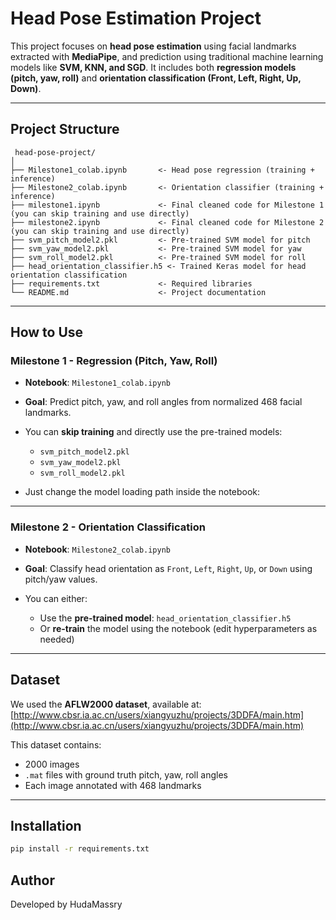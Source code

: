 #  Head Pose Estimation Project

This project focuses on **head pose estimation** using facial landmarks extracted with **MediaPipe**, and prediction using traditional machine learning models like **SVM, KNN, and SGD**. It includes both **regression models (pitch, yaw, roll)** and **orientation classification (Front, Left, Right, Up, Down)**.

---

##  Project Structure

```
 head-pose-project/
│
├── Milestone1_colab.ipynb       <- Head pose regression (training + inference)
├── Milestone2_colab.ipynb       <- Orientation classifier (training + inference)
├── milestone1.ipynb             <- Final cleaned code for Milestone 1 (you can skip training and use directly)
├── milestone2.ipynb             <- Final cleaned code for Milestone 2 (you can skip training and use directly)
├── svm_pitch_model2.pkl         <- Pre-trained SVM model for pitch
├── svm_yaw_model2.pkl           <- Pre-trained SVM model for yaw
├── svm_roll_model2.pkl          <- Pre-trained SVM model for roll
├── head_orientation_classifier.h5 <- Trained Keras model for head orientation classification
├── requirements.txt             <- Required libraries
└── README.md                    <- Project documentation
```

---

## How to Use

###  **Milestone 1 - Regression (Pitch, Yaw, Roll)**

* **Notebook**: `Milestone1_colab.ipynb`
* **Goal**: Predict pitch, yaw, and roll angles from normalized 468 facial landmarks.
* You can **skip training** and directly use the pre-trained models:

  * `svm_pitch_model2.pkl`
  * `svm_yaw_model2.pkl`
  * `svm_roll_model2.pkl`
* Just change the model loading path inside the notebook:


---

###  **Milestone 2 - Orientation Classification**

* **Notebook**: `Milestone2_colab.ipynb`
* **Goal**: Classify head orientation as `Front`, `Left`, `Right`, `Up`, or `Down` using pitch/yaw values.
* You can either:

  * Use the **pre-trained model**: `head_orientation_classifier.h5`
  * Or **re-train** the model using the notebook (edit hyperparameters as needed)

---

##  Dataset

We used the **AFLW2000 dataset**, available at:
 [http://www.cbsr.ia.ac.cn/users/xiangyuzhu/projects/3DDFA/main.htm](http://www.cbsr.ia.ac.cn/users/xiangyuzhu/projects/3DDFA/main.htm)

This dataset contains:

* 2000 images
* `.mat` files with ground truth pitch, yaw, roll angles
* Each image annotated with 468 landmarks

---

## Installation

```bash
pip install -r requirements.txt
```



## Author

Developed by HudaMassry


